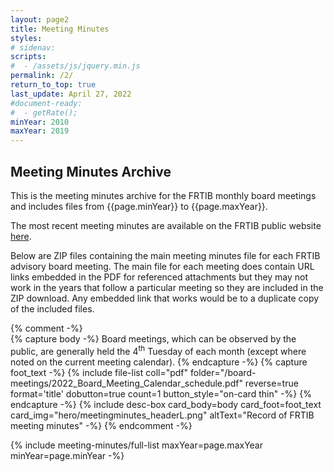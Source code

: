 ```yaml
---
layout: page2
title: Meeting Minutes
styles:
# sidenav:
scripts:
#  - /assets/js/jquery.min.js
permalink: /2/
return_to_top: true
last_update: April 27, 2022
#document-ready:
#  - getRate();
minYear: 2010
maxYear: 2019
---
```


## Meeting Minutes Archive

This is the meeting minutes archive for the FRTIB monthly board meetings and includes files from {{page.minYear}} to {{page.maxYear}}.

The most recent meeting minutes are available on the FRTIB public website [here](https://www.frtib.gov/meeting-minutes/).

Below are ZIP files containing the main meeting minutes file for each FRTIB advisory board meeting.  The main file for each meeting does contain URL links embedded in the PDF for referenced attachments but they may not work in the years that follow a particular meeting so they are included in the ZIP download.  Any embedded link that works would be to a duplicate copy of the included files.

{% comment -%}
<br>
{% capture body -%}
Board meetings, which can be observed by the public, are generally held the 4<sup>th</sup> Tuesday of each month (except where noted on the current meeting calendar).
{% endcapture -%}
{% capture foot_text -%}
{% include file-list coll="pdf" folder="/board-meetings/2022_Board_Meeting_Calendar_schedule.pdf" reverse=true format='title' dobutton=true count=1 button_style="on-card thin" -%}
{% endcapture -%}
{% include desc-box  card_body=body card_foot=foot_text
      card_img="hero/meetingminutes_headerL.png" altText="Record of FRTIB meeting minutes" -%}
{% endcomment -%}

{% include meeting-minutes/full-list maxYear=page.maxYear minYear=page.minYear -%}

<!-- CONTENT END -->
